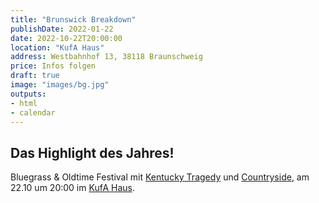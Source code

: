 ```yaml
---
title: "Brunswick Breakdown"
publishDate: 2022-01-22
date: 2022-10-22T20:00:00
location: "KufA Haus"
address: Westbahnhof 13, 38118 Braunschweig
price: Infos folgen
draft: true
image: "images/bg.jpg"
outputs:
- html
- calendar
---
```


## Das Highlight des Jahres!

Bluegrass & Oldtime Festival mit [Kentucky Tragedy](https://thekentuckytragedy.jimdofree.com/) und [Countryside](https://www.facebook.com/CountrysideDieBand/), am 22.10 um 20:00 im [KufA Haus](https://kufa.haus/).
